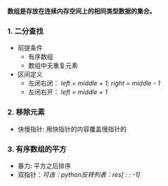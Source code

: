 **数组是存放在连续内存空间上的相同类型数据的集合。**

### 1. 二分查找
- 前提条件
	- 有序数组
	- 数组中无重复元素
- 区间定义
	- 左闭右闭： *left = middle + 1; right = middle - 1*
	- 左闭右开： *left = middle + 1*

### 2. 移除元素
- 快慢指针: 用快指针的内容覆盖慢指针的

### 3. 有序数组的平方
- 暴力: 平方之后排序
- 双指针：*可选：python反转列表：res[ : : -1]*
